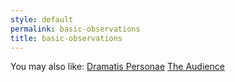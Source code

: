 ```yaml
---
style: default
permalink: basic-observations
title: basic-observations
---
```

You may also like:
[Dramatis Personae](http://scp-wiki.net/wayward-prologue)
[The Audience](http://scp-wiki.net/the-audience)
